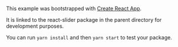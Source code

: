 This example was bootstrapped with [Create React App](https://github.com/facebook/create-react-app).

It is linked to the react-slider package in the parent directory for development purposes.

You can run `yarn install` and then `yarn start` to test your package.

